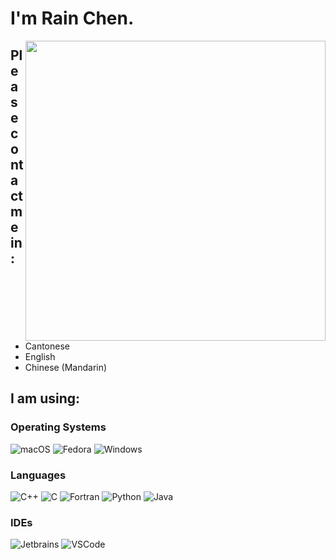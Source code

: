 # I'm Rain Chen.

<img align="right" width="480px" src="https://github-readme-stats.vercel.app/api?username=CongJyu&show_icons=true&hide_title=false&title_color=9745f5&icon_color=9f4bff&text_color=000000&bg_color=DEG,99ccff,b0ccff,e5ccff,ffccff">

## Please contact me in:

- Cantonese
- English
- Chinese (Mandarin)

## I am using:

### Operating Systems

![macOS](https://img.shields.io/badge/macOS-Ventura-F98958?style=for-the-badge&logo=Apple&logoColor=white)
![Fedora](https://img.shields.io/badge/Fedora-36-66A0D5?style=for-the-badge&logo=Fedora&logoColor=white)
![Windows](https://img.shields.io/badge/Windows-11-3171CF?style=for-the-badge&logo=Windows&logoColor=white)

### Languages

![C++](https://img.shields.io/badge/C++-E1587E?style=for-the-badge)
![C](https://img.shields.io/badge/C-4E4E4E?style=for-the-badge)
![Fortran](https://img.shields.io/badge/Fortran-4C41AB?style=for-the-badge)
![Python](https://img.shields.io/badge/Python-4571A1?style=for-the-badge)
![Java](https://img.shields.io/badge/Java-A7752F?style=for-the-badge)

### IDEs

![Jetbrains](https://img.shields.io/badge/Jetbrains_IDE-3E3E3E?style=for-the-badge&logo=Jetbrains&logoColor=white)
![VSCode](https://img.shields.io/badge/VS_Code-66A0D5?style=for-the-badge&logo=VisualStudioCode&logoColor=white)
